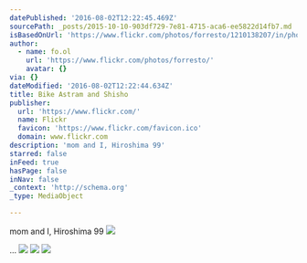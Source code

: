 ```yaml
---
datePublished: '2016-08-02T12:22:45.469Z'
sourcePath: _posts/2015-10-10-903df729-7e81-4715-aca6-ee5822d14fb7.md
isBasedOnUrl: 'https://www.flickr.com/photos/forresto/1210138207/in/photostream/'
author:
  - name: fo.ol
    url: 'https://www.flickr.com/photos/forresto/'
    avatar: {}
via: {}
dateModified: '2016-08-02T12:22:44.634Z'
title: Bike Astram and Shisho
publisher:
  url: 'https://www.flickr.com/'
  name: Flickr
  favicon: 'https://www.flickr.com/favicon.ico'
  domain: www.flickr.com
description: 'mom and I, Hiroshima 99'
starred: false
inFeed: true
hasPage: false
inNav: false
_context: 'http://schema.org'
_type: MediaObject

---
```

mom and I, Hiroshima 99
![](https://s3-us-west-2.amazonaws.com/the-grid-img/p/29769a4897cf91ea073a939e421deb1c89394929.jpg)

...
![](https://the-grid-user-content.s3-us-west-2.amazonaws.com/cda0c10c-b56e-4a64-a817-198191a27c03.jpg)
![](https://the-grid-user-content.s3-us-west-2.amazonaws.com/865bb071-4f48-4b92-b7be-0002a8cb35b9.png)
![](https://the-grid-user-content.s3-us-west-2.amazonaws.com/15ccde98-49fe-4bb3-b06a-abdac0f20905.jpg)